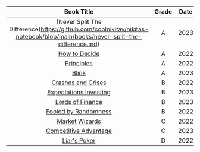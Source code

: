 |    Book Title    |    Grade    |    Date  |
| :---: | :---: | :---: |
| [Never Split The Difference(https://github.com/coolnikitav/nikitas-notebook/blob/main/books/never-split-the-difference.md) | A | 2023
| [How to Decide](https://github.com/coolnikitav/nikitas-notebook/blob/main/books/how-to-decide.md) | A | 2022
| [Principles](https://github.com/coolnikitav/nikitas-notebook/blob/main/books/principles.md) | A | 2022
| [Blink](https://github.com/coolnikitav/nikitas-notebook/blob/main/books/blink.md) | A |2023
| [Crashes and Crises](https://github.com/coolnikitav/nikitas-notebook/blob/main/books/crashes-and-crises.md) | B | 2022
| [Expectations Investing](https://github.com/coolnikitav/nikita-notebook/blob/main/books/expectations-investing.md) | B | 2023
| [Lords of Finance](https://github.com/coolnikitav/nikitas-notebook/blob/main/books/lords-of-finance.md) | B | 2023
| [Fooled by Randomness](https://github.com/coolnikitav/nikitas-notebook/blob/main/books/fooled-by-randomness.md)| B | 2022
| [Market Wizards](https://github.com/coolnikitav/nikita-notebook/blob/main/books/market-wizards.md) | C | 2022
| [Competitive Advantage](https://github.com/coolnikitav/nikita-notebook/blob/main/books/competitive-advantage.md) | C | 2023
| [Liar's Poker](https://github.com/coolnikitav/nikita-notebook/blob/main/books/market-wizards.md) | D | 2022
